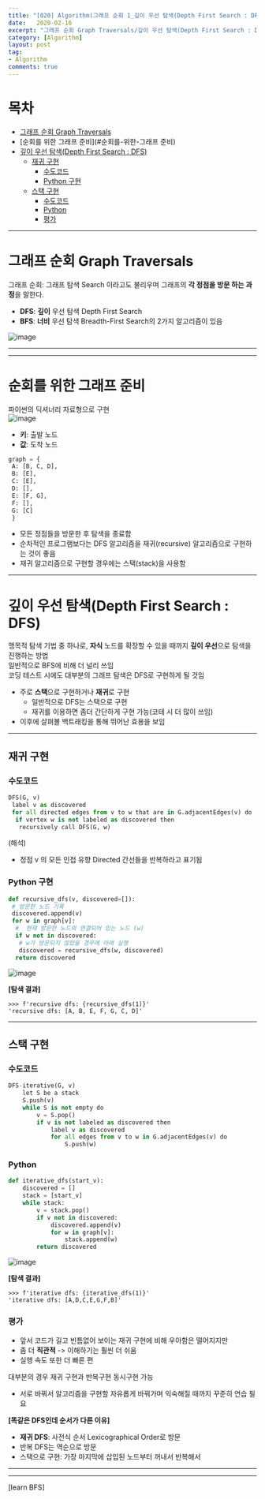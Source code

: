 ```yaml
---
title: "[020] Algorithm(그래프 순회 1_깊이 우선 탐색(Depth First Search : DFS))"
date:   2020-02-16
excerpt: "그래프 순회 Graph Traversals/깊이 우선 탐색(Depth First Search : DFS), DFS python 구현, DFS 재귀구현, DFS 스택구현, 수도코드. 스택과 재귀구현의 차이점 순회를 위한 그래프 준비,재귀 구현 "
category: [Algorithm]
layout: post
tag:
- Algorithm
comments: true
---
```



# 목차
- [그래프 순회 Graph Traversals](#그래프-순회-graph-traversals)
- [순회를 위한 그래프 준비](#순회를-위한-그래프 준비)
- [깊이 우선 탐색(Depth First Search : DFS)](#깊이-우선-탐색-depth-first-search---dfs-)
  * [재귀 구현](#재귀-구현)
    + [수도코드](#수도코드)
    + [Python 구현](#python-구현)
  * [스택 구현](#스택-구현)
    + [수도코드](#수도코드1)
    + [Python](#python)
    + [평가](#평가)


---


# 그래프 순회 Graph Traversals
그래프 순회: 그래프 탐색 Search 이라고도 불리우며 그래프의 **각 정점을 방문 하는 과정**을 말한다.         

* **DFS**: **깊이** 우선 탐색 Depth First Search       
* **BFS**: **너비** 우선 탐색 Breadth-First Search의 2가지 알고리즘이 있음     

![image](https://user-images.githubusercontent.com/76824611/122664272-7a031f00-d1db-11eb-96f7-fc5b2f96d3d1.png)

----
---


# 순회를 위한 그래프 준비
파이썬의 딕셔너리 자료형으로 구현    
![image](https://user-images.githubusercontent.com/76824611/122664276-7d96a600-d1db-11eb-9700-170dff7fd794.png)

* **키**: 출발 노드    
* **값**: 도착 노드    
    
```python
graph = { 
 A: [B, C, D], 
 B: [E], 
 C: [E], 
 D: [], 
 E: [F, G], 
 F: [], 
 G: [C]
 } 
```
  
    
- 모든 정점들을 방문한 후 탐색을 종료함
- 순차적인 프로그램보다는 DFS 알고리즘을 재귀(recursive) 알고리즘으로 구현하는 것이 좋음
- 재귀 알고리즘으로 구현할 경우에는 스택(stack)을 사용함


----


# 깊이 우선 탐색(Depth First Search : DFS)
맹목적 탐색 기법 중 하나로, **자식** 노드를 확장할 수 있을 때까지 **깊이 우선**으로 탐색을 진행하는 방법     
일반적으로 BFS에 비해 더 널리 쓰임      
코딩 테스트 시에도 대부분의 그래프 탐색은 DFS로 구현하게 될 것임            
* 주로 **스택**으로 구현하거나 **재귀**로 구현     
  * 일반적으로 DFS는 스택으로 구현     
  * 재귀를 이용하면 좀더 간단하게 구현 가능(코테 시 더 많이 쓰임)       
* 이후에 살펴볼 백트래킹을 통해 뛰어난 효용을 보임           

---

## 재귀 구현

### 수도코드  
```python
DFS(G, v) 
 label v as discovered 
 for all directed edges from v to w that are in G.adjacentEdges(v) do 
  if vertex w is not labeled as discovered then 
   recursively call DFS(G, w)
```
(해석)        
* 정점 v 의 모든 인접 유향 Directed 간선들을 반복하라고 표기됨     

### Python 구현
```python
def recursive_dfs(v, discovered=[]):
 # 방문한 노드 기록
 discovered.append(v) 
 for w in graph[v]:
  #  현재 방문한 노드와 연결되어 있는 노드 (w)
  if w not in discovered:
   # w가 방문되지 않았을 경우에 아래 실행
   discovered = recursive_dfs(w, discovered) 
  return discovered
```

![image](https://user-images.githubusercontent.com/76824611/122664342-cb131300-d1db-11eb-9656-a25f7cc90c99.png)



**[탐색 결과]**        
```
>>> f'recursive dfs: {recursive_dfs(1)}'
'recursive dfs: [A, B, E, F, G, C, D]'
```

---

## 스택 구현

### 수도코드
```python
DFS-iterative(G, v) 
    let S be a stack 
    S.push(v) 
    while S is not empty do 
        v = S.pop() 
        if v is not labeled as discovered then 
            label v as discovered 
            for all edges from v to w in G.adjacentEdges(v) do
                S.push(w)
```

### Python
```python
def iterative_dfs(start_v):
    discovered = [] 
    stack = [start_v] 
    while stack:
        v = stack.pop()
        if v not in discovered:
            discovered.append(v) 
            for w in graph[v]:
                stack.append(w) 
        return discovered
``` 

![image](https://user-images.githubusercontent.com/76824611/122664346-cf3f3080-d1db-11eb-8782-e40e49cda8b7.png)


**[탐색 결과]**    
``` 
>>> f'iterative dfs: {iterative_dfs(1)}'
'iterative dfs: [A,D,C,E,G,F,B]'
``` 

### 평가
* 앞서 코드가 길고 빈틈없어 보이는 재귀 구현에 비해 우아함은 떨어지지만      
* 좀 더 **직관적** -> 이해하기는 훨씬 더 쉬움     
* 실행 속도 또한 더 빠른 편         
 
대부분의 경우 재귀 구현과 반복구현 동시구현 가능     
* 서로 바꿔서 알고리즘을 구현할 자유롭게 바꿔가며 익숙해질 때까지 꾸준히 연습 필요   

**[똑같은 DFS인데 순서가 다른 이유]**   
* **재귀 DFS**: 사전식 순서 Lexicographical Order로 방문   
* 반복 DFS는 역순으로 방문   
* 스택으로 구현: 가장 마지막에 삽입된 노드부터 꺼내서 반복해서   



---
----


[learn BFS]
